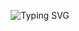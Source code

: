 <p align="center">
  <img src="https://readme-typing-svg.demolab.com?font=Fira+Code&size=40&duration=3000&pause=700&color=808080&center=true&vCenter=true&width=1000&height=80&lines=🤖+SMASH-V1+BOT;⚡+POWERFUL+BOT+SYSTEM;🔥+POWERED+BY+SIR+LOFT;💥+NEXT+GEN+WHATSAPP+BOT" alt="Typing SVG" />
</p>

